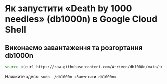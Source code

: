 # Як запустити «Death by 1000 needles» (db1000n) в Google Cloud Shell

## Виконаємо завантаження та розгортання db1000n

```bash
source <(curl https://raw.githubusercontent.com/Arriven/db1000n/main/install.sh)
```
Нажмите здесь: `sudo ./db1000n «Запустити db1000n»`
